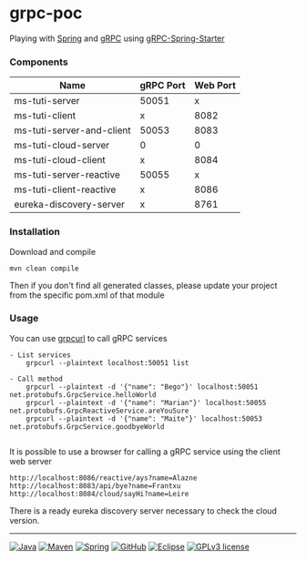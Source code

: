 
# grpc-poc

Playing with [Spring](https://spring.io/) and [gRPC](https://grpc.io/) using [gRPC-Spring-Starter](https://grpc-ecosystem.github.io/grpc-spring/en/)

### Components

| Name | gRPC Port | Web Port |
|------|-----------|-------------|
| ms-tuti-server | 50051 | x |
| ms-tuti-client | x | 8082 |
| ms-tuti-server-and-client | 50053 | 8083 |
| ms-tuti-cloud-server | 0 | 0 |
| ms-tuti-cloud-client | x | 8084 |
| ms-tuti-server-reactive | 50055 | x |
| ms-tuti-client-reactive | x | 8086 |
| eureka-discovery-server | x | 8761 |

### Installation

Download and compile

```
mvn clean compile
```
Then if you don't find all generated classes, please update your project from the specific pom.xml of that module

### Usage

You can use [grpcurl](https://github.com/fullstorydev/grpcurl) to call gRPC services

```
- List services
    grpcurl --plaintext localhost:50051 list
   
- Call method
    grpcurl --plaintext -d '{"name": "Bego"}' localhost:50051 net.protobufs.GrpcService.helloWorld
    grpcurl --plaintext -d '{"name": "Marian"}' localhost:50055 net.protobufs.GrpcReactiveService.areYouSure
    grpcurl --plaintext -d '{"name": "Maite"}' localhost:50053 net.protobufs.GrpcService.goodbyeWorld
        
```

It is possible to use a browser for calling a gRPC service using the client web server

```
http://localhost:8086/reactive/ays?name=Alazne
http://localhost:8083/api/bye?name=Frantxu
http://localhost:8084/cloud/sayHi?name=Leire

```

There is a ready eureka discovery server necessary to check the cloud version.

---

[![Java](https://badgen.net/static/JavaSE/21/orange)](https://www.java.com/es/)
[![Maven](https://badgen.net/badge/icon/maven?icon=maven&label&color=red)](https://https://maven.apache.org/)
[![Spring](https://img.shields.io/badge/spring-blue?logo=Spring&logoColor=white)](https://spring.io)
[![GitHub](https://badgen.net/badge/icon/github?icon=github&label)](https://github.com)
[![Eclipse](https://badgen.net/badge/icon/eclipse?icon=eclipse&label)](https://https://eclipse.org/)
[![GPLv3 license](https://badgen.net/static/License/GPLv3/blue)](https://choosealicense.com/licenses/gpl-3.0/)
